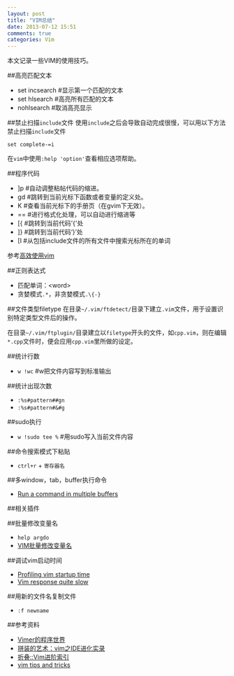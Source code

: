 ```yaml
---
layout: post
title: "VIM总结"
date: 2013-07-12 15:51
comments: true
categories: Vim
---
```

本文记录一些VIM的使用技巧。

<!--more-->

##高亮匹配文本
- set incsearch	#显示第一个匹配的文本
- set hlsearch	#高亮所有匹配的文本
- nohlsearch	#取消高亮显示

##禁止扫描`include`文件
使用`include`之后会导致自动完成很慢，可以用以下方法禁止扫描`include`文件

```vim
set complete-=i
```

在`vim`中使用`:help 'option'`查看相应选项帮助。

##程序代码
- ]p	#自动调整粘帖代码的缩进。 
- gd	#跳转到当前光标下函数或者变量的定义处。
- K	#查看当前光标下的手册页（在gvim下无效）。
- ==	#进行格式化处理，可以自动进行缩进等
- [{	#跳转到当前代码'{'处
- ]}	#跳转到当前代码‘}’处
- [I	#从包括include文件的所有文件中搜索光标所在的单词

参考[高效使用vim](http://www.cnblogs.com/hyddd/archive/2010/04/08/1706863.html)

##正则表达式
- 匹配单词：\<word\>
- 贪婪模式`.*`，非贪婪模式`.\{-}`

##文件类型filetype
在目录`~/.vim/ftdetect/`目录下建立`.vim`文件，用于设置识别特定类型文件后的操作。

在目录`~/.vim/ftplugin/`目录建立以`filetype`开头的文件，如`cpp.vim`，则在编辑`*.cpp`文件时，便会应用`cpp.vim`里所做的设定。

##统计行数
- `w !wc` #w把文件内容写到标准输出

##统计出现次数
- `:%s#pattern##gn`
- `:%s#pattern#&#g`

##sudo执行
- `w !sudo tee %` #用sudo写入当前文件内容

##命令搜索模式下粘贴
- `ctrl+r` + `寄存器名`

##多window，tab，buffer执行命令
- [Run a command in multiple buffers](http://vim.wikia.com/wiki/Run_a_command_in_multiple_buffers)

##相关插件

##批量修改变量名
- `help argdo`
- [VIM批量修改变量名](http://www.cnblogs.com/esta-pessoa/archive/2013/04/29/3051159.html)

##调试vim启动时间
- [Profiling vim startup time](http://stackoverflow.com/questions/1687799/profiling-vim-startup-time)
- [Vim response quite slow](http://stackoverflow.com/questions/9341768/vim-response-quite-slow)

##用新的文件名复制文件
- `:f newname`

##参考资料
- [Vimer的程序世界](http://www.vimer.cn/)
- [拼装的艺术：vim之IDE进化实录](http://blog.csdn.net/yangyang_gnu/article/details/6642271)
- [折叠::Vim进阶索引](http://blah.blogsome.com/2006/04/13/vim_tut_folding/)
- [vim tips and tricks](http://web.cs.swarthmore.edu/help/vim/home.html)

